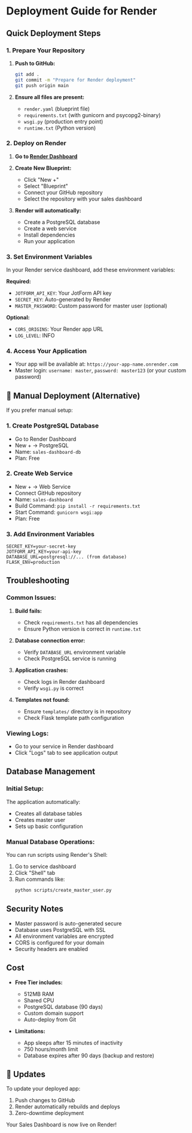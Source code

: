 # Deployment Guide for Render

##  Quick Deployment Steps

### 1. Prepare Your Repository

1. **Push to GitHub:**
   ```bash
   git add .
   git commit -m "Prepare for Render deployment"
   git push origin main
   ```

2. **Ensure all files are present:**
   - `render.yaml` (blueprint file)
   - `requirements.txt` (with gunicorn and psycopg2-binary)
   - `wsgi.py` (production entry point)
   - `runtime.txt` (Python version)

### 2. Deploy on Render

1. **Go to [Render Dashboard](https://dashboard.render.com)**

2. **Create New Blueprint:**
   - Click "New +"
   - Select "Blueprint"
   - Connect your GitHub repository
   - Select the repository with your sales dashboard

3. **Render will automatically:**
   - Create a PostgreSQL database
   - Create a web service
   - Install dependencies
   - Run your application

### 3. Set Environment Variables

In your Render service dashboard, add these environment variables:

**Required:**
- `JOTFORM_API_KEY`: Your JotForm API key
- `SECRET_KEY`: Auto-generated by Render
- `MASTER_PASSWORD`: Custom password for master user (optional)

**Optional:**
- `CORS_ORIGINS`: Your Render app URL
- `LOG_LEVEL`: INFO

### 4. Access Your Application

- Your app will be available at: `https://your-app-name.onrender.com`
- Master login: `username: master`, `password: master123` (or your custom password)

## 🔧 Manual Deployment (Alternative)

If you prefer manual setup:

### 1. Create PostgreSQL Database
- Go to Render Dashboard
- New + → PostgreSQL
- Name: `sales-dashboard-db`
- Plan: Free

### 2. Create Web Service
- New + → Web Service
- Connect GitHub repository
- Name: `sales-dashboard`
- Build Command: `pip install -r requirements.txt`
- Start Command: `gunicorn wsgi:app`
- Plan: Free

### 3. Add Environment Variables
```
SECRET_KEY=your-secret-key
JOTFORM_API_KEY=your-api-key
DATABASE_URL=postgresql://... (from database)
FLASK_ENV=production
```

##  Troubleshooting

### Common Issues:

1. **Build fails:**
   - Check `requirements.txt` has all dependencies
   - Ensure Python version is correct in `runtime.txt`

2. **Database connection error:**
   - Verify `DATABASE_URL` environment variable
   - Check PostgreSQL service is running

3. **Application crashes:**
   - Check logs in Render dashboard
   - Verify `wsgi.py` is correct

4. **Templates not found:**
   - Ensure `templates/` directory is in repository
   - Check Flask template path configuration

### Viewing Logs:
- Go to your service in Render dashboard
- Click "Logs" tab to see application output

##  Database Management

### Initial Setup:
The application automatically:
- Creates all database tables
- Creates master user
- Sets up basic configuration

### Manual Database Operations:
You can run scripts using Render's Shell:
1. Go to service dashboard
2. Click "Shell" tab
3. Run commands like:
   ```bash
   python scripts/create_master_user.py
   ```

##  Security Notes

- Master password is auto-generated secure
- Database uses PostgreSQL with SSL
- All environment variables are encrypted
- CORS is configured for your domain
- Security headers are enabled

##  Cost

- **Free Tier includes:**
  - 512MB RAM
  - Shared CPU
  - PostgreSQL database (90 days)
  - Custom domain support
  - Auto-deploy from Git

- **Limitations:**
  - App sleeps after 15 minutes of inactivity
  - 750 hours/month limit
  - Database expires after 90 days (backup and restore)

## 🔄 Updates

To update your deployed app:
1. Push changes to GitHub
2. Render automatically rebuilds and deploys
3. Zero-downtime deployment

Your Sales Dashboard is now live on Render!